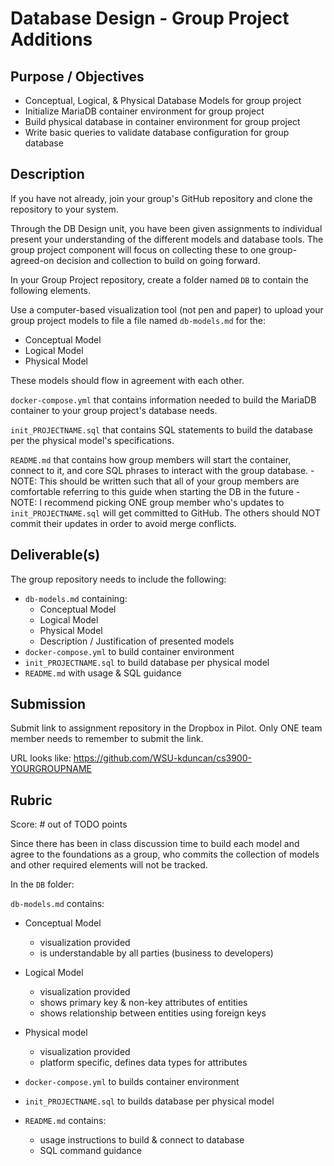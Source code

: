 # Database Design - Group Project Additions

## Purpose / Objectives

- Conceptual, Logical, & Physical Database Models for group project
- Initialize MariaDB container environment for group project
- Build physical database in container environment for group project
- Write basic queries to validate database configuration for group database

## Description

If you have not already, join your group's GitHub repository and clone the repository to your system.

Through the DB Design unit, you have been given assignments to individual present your understanding of the different models and database tools.  The group project component will focus on collecting these to one group-agreed-on decision and collection to build on going forward.

In your Group Project repository, create a folder named `DB` to contain the following elements.

Use a computer-based visualization tool (not pen and paper) to upload your group project models to file a file named `db-models.md` for the:
- Conceptual Model
- Logical Model
- Physical Model

These models should flow in agreement with each other.

`docker-compose.yml` that contains information needed to build the MariaDB container to your group project's database needs.

`init_PROJECTNAME.sql` that contains SQL statements to build the database per the physical model's specifications.

`README.md` that contains how group members will start the container, connect to it, and core SQL phrases to interact with the group database.
    - NOTE: This should be written such that all of your group members are comfortable referring to this guide when starting the DB in the future
    - NOTE: I recommend picking ONE group member who's updates to `init_PROJECTNAME.sql` will get committed to GitHub.  The others should NOT commit their updates in order to avoid merge conflicts.


## Deliverable(s)

The group repository needs to include the following:
- `db-models.md` containing:
    - Conceptual Model
    - Logical Model
    - Physical Model
    - Description / Justification of presented models
- `docker-compose.yml` to build container environment
- `init_PROJECTNAME.sql` to build database per physical model
- `README.md` with usage & SQL guidance

## Submission

Submit link to assignment repository in the Dropbox in Pilot.  Only ONE team member needs to remember to submit the link.

URL looks like: https://github.com/WSU-kduncan/cs3900-YOURGROUPNAME

## Rubric

Score: # out of TODO points

Since there has been in class discussion time to build each model and agree to the foundations as a group, who commits the collection of models and other required elements will not be tracked.

In the `DB` folder:

`db-models.md` contains:

- Conceptual Model
    - visualization provided
    - is understandable by all parties (business to developers)
- Logical Model
    - visualization provided
    - shows primary key & non-key attributes of entities
    - shows relationship between entities using foreign keys
- Physical model
    - visualization provided
    - platform specific, defines data types for attributes

- `docker-compose.yml` to builds container environment
- `init_PROJECTNAME.sql` to builds database per physical model
- `README.md` contains:
    - usage instructions to build & connect to database
    - SQL command guidance




